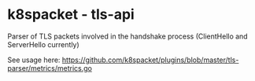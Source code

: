 # k8spacket - tls-api

Parser of TLS packets involved in the handshake process (ClientHello and ServerHello currently)

See usage here: https://github.com/k8spacket/plugins/blob/master/tls-parser/metrics/metrics.go